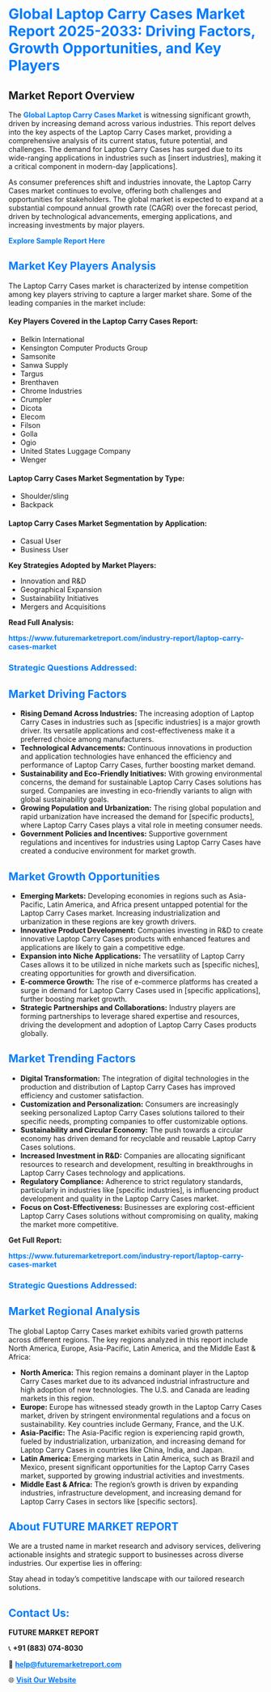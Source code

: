 <h1 style="color: #007BFF;">Global Laptop Carry Cases Market Report 2025-2033: Driving Factors, Growth Opportunities, and Key Players</h1>

<section id="overview">
<h2>Market Report Overview</h2>
<p>The <a href="https://www.futuremarketreport.com/industry-report/laptop-carry-cases-market" style="color: #007BFF; text-decoration: none;"><strong>Global Laptop Carry Cases Market</strong></a> is witnessing significant growth, driven by increasing demand across various industries. This report delves into the key aspects of the Laptop Carry Cases market, providing a comprehensive analysis of its current status, future potential, and challenges. The demand for Laptop Carry Cases has surged due to its wide-ranging applications in industries such as [insert industries], making it a critical component in modern-day [applications].</p>
<p>As consumer preferences shift and industries innovate, the Laptop Carry Cases market continues to evolve, offering both challenges and opportunities for stakeholders. The global market is expected to expand at a substantial compound annual growth rate (CAGR) over the forecast period, driven by technological advancements, emerging applications, and increasing investments by major players.</p>
</section>

<section id="overview">
<p><a href="https://www.futuremarketreport.com/request-sample/reportId=63514" style="color: #007BFF; text-decoration: none;"><strong>Explore Sample Report Here</strong></a></p>
</section>

<section id="key-players">
<h2 style="color: #007BFF;">Market Key Players Analysis</h2>
<p>The Laptop Carry Cases market is characterized by intense competition among key players striving to capture a larger market share. Some of the leading companies in the market include:</p>
<h4>Key Players Covered in the Laptop Carry Cases Report:</h4>
<ul><li>Belkin International</li><li>Kensington Computer Products Group</li><li>Samsonite</li><li>Sanwa Supply</li><li>Targus</li><li>Brenthaven</li><li>Chrome Industries</li><li>Crumpler</li><li>Dicota</li><li>Elecom</li><li>Filson</li><li>Golla</li><li>Ogio</li><li>United States Luggage Company</li><li>Wenger</li></ul>
<h4>Laptop Carry Cases Market Segmentation by Type:</h4>
<ul><li>Shoulder/sling</li><li>Backpack</li></ul>

<h4>Laptop Carry Cases Market Segmentation by Application:</h4>
<ul><li>Casual User</li><li>Business User</li></ul>
<p><strong>Key Strategies Adopted by Market Players:</strong></p>
<ul>
<li>Innovation and R&D</li>
<li>Geographical Expansion</li>
<li>Sustainability Initiatives</li>
<li>Mergers and Acquisitions</li>
</ul>
</section>

<section>
<p><strong>Read Full Analysis: </strong></p><a href="https://www.futuremarketreport.com/industry-report/laptop-carry-cases-market" style="color: #007BFF; text-decoration: none;"><strong>https://www.futuremarketreport.com/industry-report/laptop-carry-cases-market</strong></a>
<h3 style="color: #007BFF;">Strategic Questions Addressed:</h3>
</section>

<section id="driving-factors">
<h2 style="color: #007BFF;">Market Driving Factors</h2>
<ul>
<li><strong>Rising Demand Across Industries:</strong> The increasing adoption of Laptop Carry Cases in industries such as [specific industries] is a major growth driver. Its versatile applications and cost-effectiveness make it a preferred choice among manufacturers.</li>
<li><strong>Technological Advancements:</strong> Continuous innovations in production and application technologies have enhanced the efficiency and performance of Laptop Carry Cases, further boosting market demand.</li>
<li><strong>Sustainability and Eco-Friendly Initiatives:</strong> With growing environmental concerns, the demand for sustainable Laptop Carry Cases solutions has surged. Companies are investing in eco-friendly variants to align with global sustainability goals.</li>
<li><strong>Growing Population and Urbanization:</strong> The rising global population and rapid urbanization have increased the demand for [specific products], where Laptop Carry Cases plays a vital role in meeting consumer needs.</li>
<li><strong>Government Policies and Incentives:</strong> Supportive government regulations and incentives for industries using Laptop Carry Cases have created a conducive environment for market growth.</li>
</ul>
</section>

<section id="growth-opportunities">
<h2 style="color: #007BFF;">Market Growth Opportunities</h2>
<ul>
<li><strong>Emerging Markets:</strong> Developing economies in regions such as Asia-Pacific, Latin America, and Africa present untapped potential for the Laptop Carry Cases market. Increasing industrialization and urbanization in these regions are key growth drivers.</li>
<li><strong>Innovative Product Development:</strong> Companies investing in R&D to create innovative Laptop Carry Cases products with enhanced features and applications are likely to gain a competitive edge.</li>
<li><strong>Expansion into Niche Applications:</strong> The versatility of Laptop Carry Cases allows it to be utilized in niche markets such as [specific niches], creating opportunities for growth and diversification.</li>
<li><strong>E-commerce Growth:</strong> The rise of e-commerce platforms has created a surge in demand for Laptop Carry Cases used in [specific applications], further boosting market growth.</li>
<li><strong>Strategic Partnerships and Collaborations:</strong> Industry players are forming partnerships to leverage shared expertise and resources, driving the development and adoption of Laptop Carry Cases products globally.</li>
</ul>
</section>

<section id="trending-factors">
<h2 style="color: #007BFF;">Market Trending Factors</h2>
<ul>
<li><strong>Digital Transformation:</strong> The integration of digital technologies in the production and distribution of Laptop Carry Cases has improved efficiency and customer satisfaction.</li>
<li><strong>Customization and Personalization:</strong> Consumers are increasingly seeking personalized Laptop Carry Cases solutions tailored to their specific needs, prompting companies to offer customizable options.</li>
<li><strong>Sustainability and Circular Economy:</strong> The push towards a circular economy has driven demand for recyclable and reusable Laptop Carry Cases solutions.</li>
<li><strong>Increased Investment in R&D:</strong> Companies are allocating significant resources to research and development, resulting in breakthroughs in Laptop Carry Cases technology and applications.</li>
<li><strong>Regulatory Compliance:</strong> Adherence to strict regulatory standards, particularly in industries like [specific industries], is influencing product development and quality in the Laptop Carry Cases market.</li>
<li><strong>Focus on Cost-Effectiveness:</strong> Businesses are exploring cost-efficient Laptop Carry Cases solutions without compromising on quality, making the market more competitive.</li>
</ul>
</section>

<section>
<p><strong>Get Full Report: </strong></p><a href="https://www.futuremarketreport.com/industry-report/laptop-carry-cases-market" style="color: #007BFF; text-decoration: none;"><strong>https://www.futuremarketreport.com/industry-report/laptop-carry-cases-market</strong></a>
<h3 style="color: #007BFF;">Strategic Questions Addressed:</h3>
</section>


<section id="regional-analysis">
<h2 style="color: #007BFF;">Market Regional Analysis</h2>
<p>The global Laptop Carry Cases market exhibits varied growth patterns across different regions. The key regions analyzed in this report include North America, Europe, Asia-Pacific, Latin America, and the Middle East & Africa:</p>
<ul>
<li><strong>North America:</strong> This region remains a dominant player in the Laptop Carry Cases market due to its advanced industrial infrastructure and high adoption of new technologies. The U.S. and Canada are leading markets in this region.</li>
<li><strong>Europe:</strong> Europe has witnessed steady growth in the Laptop Carry Cases market, driven by stringent environmental regulations and a focus on sustainability. Key countries include Germany, France, and the U.K.</li>
<li><strong>Asia-Pacific:</strong> The Asia-Pacific region is experiencing rapid growth, fueled by industrialization, urbanization, and increasing demand for Laptop Carry Cases in countries like China, India, and Japan.</li>
<li><strong>Latin America:</strong> Emerging markets in Latin America, such as Brazil and Mexico, present significant opportunities for the Laptop Carry Cases market, supported by growing industrial activities and investments.</li>
<li><strong>Middle East & Africa:</strong> The region’s growth is driven by expanding industries, infrastructure development, and increasing demand for Laptop Carry Cases in sectors like [specific sectors].</li>
</ul>
</section>

<footer>
<h2 style="color: #007BFF;">About FUTURE MARKET REPORT</h2>
<p>We are a trusted name in market research and advisory services, delivering actionable insights and strategic support to businesses across diverse industries. Our expertise lies in offering:</p>

<p>Stay ahead in today’s competitive landscape with our tailored research solutions.</p>

<h2 style="color: #007BFF;">Contact Us:</h2>
<p><strong>FUTURE MARKET REPORT</strong></p>
<p>📞 <strong>+91 (883) 074-8030</strong></p>
<p>📧 <strong><a href="mailto:help@futuremarketreport.com" style="color: #007BFF;">help@futuremarketreport.com</a></strong></p>
<p>🌐 <strong><a href="https://www.futuremarketreport.com/" style="color: #007BFF;">Visit Our Website</a></strong></p>
</footer>